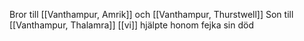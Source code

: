 Bror till [[Vanthampur, Amrik]] och [[Vanthampur, Thurstwell]]
Son till [[Vanthampur, Thalamra]]
[[vi]] hjälpte honom fejka sin död